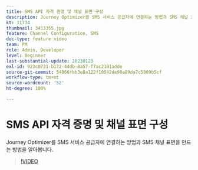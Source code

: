 ```yaml
---
title: SMS API 자격 증명 및 채널 표면 구성
description: Journey Optimizer를 SMS 서비스 공급자에 연결하는 방법과 SMS 채널 표면을 만드는 방법을 알아봅니다.
kt: 11734
thumbnail: 3413355.jpg
feature: Channel Configuration, SMS
doc-type: feature video
team: PM
role: Admin, Developer
level: Beginner
last-substantial-update: 20230123
exl-id: 923c0731-b172-44db-8a57-f7ac2101adde
source-git-commit: 54866fbb3e8a122f10542de98a89da7c5809b5cf
workflow-type: tm+mt
source-wordcount: '52'
ht-degree: 100%

---
```


# SMS API 자격 증명 및 채널 표면 구성

Journey Optimizer를 SMS 서비스 공급자에 연결하는 방법과 SMS 채널 표면을 만드는 방법을 알아봅니다.

>[!VIDEO](https://video.tv.adobe.com/v/3413355?quality=12)

